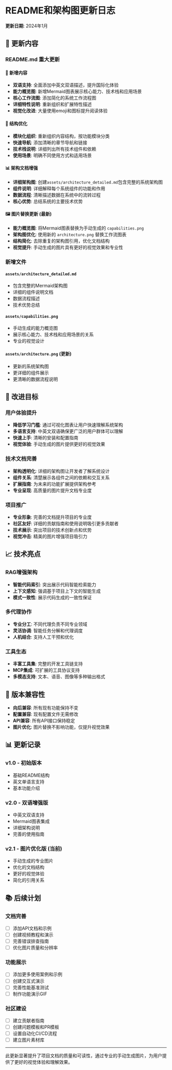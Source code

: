 # README和架构图更新日志

**更新日期**: 2024年1月

## 📝 更新内容

### README.md 重大更新

#### 🌟 新增内容
- **双语支持**: 全面添加中英文双语描述，提升国际化体验
- **能力概览图**: 新增Mermaid图表展示核心能力、技术栈和应用场景
- **核心工作流图**: 添加简化的系统工作流程图
- **详细特性说明**: 重新组织和扩展特性描述
- **视觉化改进**: 大量使用emoji和图标提升阅读体验

#### 🔧 结构优化
- **模块化组织**: 重新组织内容结构，按功能模块分类
- **快速导航**: 添加清晰的章节导航和链接
- **技术栈说明**: 详细列出所有技术组件和依赖
- **使用场景**: 明确不同使用方式和适用场景

#### 📊 架构文档增强
- **详细架构图**: 创建`assets/architecture_detailed.md`包含完整的系统架构图
- **组件说明**: 详细解释每个系统组件的功能和作用
- **数据流程**: 清晰描述数据在系统中的流转过程
- **核心优势**: 总结系统的主要技术优势

#### 🖼️ 图片替换更新 (最新)
- **能力概览图**: 将Mermaid图表替换为手动生成的 `capabilities.png`
- **架构图优化**: 使用新的 `architecture.png` 替换工作流图表
- **结构简化**: 去除重复的架构图引用，优化文档结构
- **视觉提升**: 手动生成的图片具有更好的视觉效果和专业性

### 新增文件

#### `assets/architecture_detailed.md`
- 包含完整的Mermaid架构图
- 详细的组件说明文档
- 数据流程描述
- 技术优势总结

#### `assets/capabilities.png`
- 手动生成的能力概览图
- 展示核心能力、技术栈和应用场景的关系
- 专业的视觉设计

#### `assets/architecture.png` (更新)
- 更新的系统架构图
- 更详细的组件展示
- 更清晰的数据流程说明

## 🎯 改进目标

### 用户体验提升
- **降低学习门槛**: 通过可视化图表让用户快速理解系统架构
- **多语言支持**: 中英文双语确保更广泛的用户群体可以理解
- **快速上手**: 清晰的安装和配置指南
- **视觉体验**: 手动生成的图片提供更好的视觉效果

### 技术文档完善
- **架构透明化**: 详细的架构图让开发者了解系统设计
- **组件关系**: 清楚展示各组件之间的依赖和交互关系
- **扩展指南**: 为未来的功能扩展提供架构参考
- **专业呈现**: 高质量的图片提升文档专业度

### 项目推广
- **专业形象**: 完善的文档提升项目的专业度
- **社区友好**: 详细的贡献指南和使用说明吸引更多贡献者
- **技术展示**: 突出项目的技术创新点和优势
- **视觉冲击**: 精美的图片增强项目吸引力

## 📈 技术亮点

### RAG增强架构
- **智能代码索引**: 突出展示代码智能检索能力
- **上下文感知**: 强调基于项目上下文的智能生成
- **模式一致性**: 展示代码生成的一致性保证

### 多代理协作
- **专业分工**: 不同代理负责不同专业领域
- **灵活协调**: 智能任务分解和代理调度
- **人机结合**: 支持人工干预和优化

### 工具生态
- **丰富工具集**: 完整的开发工具链支持
- **MCP集成**: 可扩展的工具协议支持
- **多模态支持**: 文本、语音、图像等多种输出格式

## 🔄 版本兼容性

- **向后兼容**: 所有现有功能保持不变
- **配置兼容**: 现有配置文件无需修改
- **API兼容**: 所有API接口保持稳定
- **图片优化**: 图片替换不影响功能，仅提升视觉效果

## 📊 更新记录

### v1.0 - 初始版本
- 基础README结构
- 英文单语言支持
- 基本功能介绍

### v2.0 - 双语增强版
- 中英文双语支持
- Mermaid图表集成
- 详细架构说明
- 完善的使用指南

### v2.1 - 图片优化版 (当前)
- 手动生成的专业图片
- 优化的文档结构
- 更好的视觉体验
- 简化的引用关系

## 📚 后续计划

### 文档完善
- [ ] 添加API文档和示例
- [ ] 创建视频教程和演示
- [ ] 完善错误排查指南
- [ ] 优化图片质量和分辨率

### 功能展示
- [ ] 添加更多使用案例和示例
- [ ] 创建交互式演示
- [ ] 完善性能基准测试
- [ ] 制作功能演示GIF

### 社区建设
- [ ] 建立贡献者指南
- [ ] 创建问题模板和PR模板
- [ ] 设置自动化CI/CD流程
- [ ] 建立图片素材库

---

此更新显著提升了项目文档的质量和可读性，通过专业的手动生成图片，为用户提供了更好的视觉体验和理解效果。 
